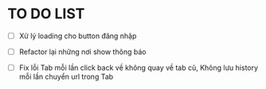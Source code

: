 # TO DO LIST

- [ ] Xử lý loading cho button đăng nhập

- [ ] Refactor lại những nơi show thông báo

- [ ] Fix lỗi Tab mỗi lần click back về không quay về tab cũ, Không lưu history mỗi lần chuyển url trong Tab